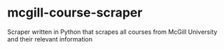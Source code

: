 # mcgill-course-scraper
Scraper written in Python that scrapes all courses from McGill University and their relevant information
